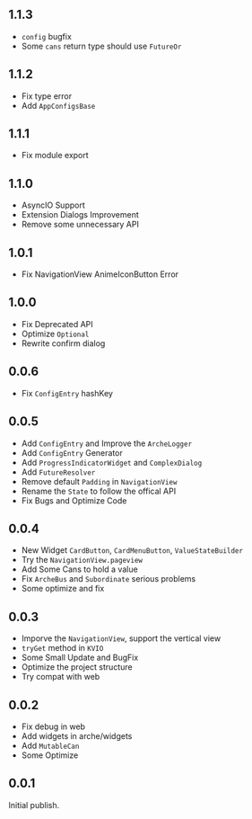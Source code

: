 ## 1.1.3

 - `config` bugfix
 - Some `cans` return type should use `FutureOr` 

## 1.1.2
 
 - Fix type error
 - Add `AppConfigsBase`

## 1.1.1

 - Fix module export  

## 1.1.0

 - AsyncIO Support
 - Extension Dialogs Improvement
 - Remove some unnecessary API

## 1.0.1

 - Fix NavigationView AnimeIconButton Error

## 1.0.0

 - Fix Deprecated API
 - Optimize `Optional`
 - Rewrite confirm dialog

## 0.0.6

 - Fix `ConfigEntry` hashKey

## 0.0.5

 - Add `ConfigEntry` and Improve the `ArcheLogger`
 - Add `ConfigEntry` Generator
 - Add `ProgressIndicatorWidget` and `ComplexDialog`
 - Add `FutureResolver`
 - Remove default `Padding` in `NavigationView`
 - Rename the `State` to follow the offical API
 - Fix Bugs and Optimize Code

## 0.0.4

 - New Widget `CardButton`, `CardMenuButton`, `ValueStateBuilder`
 - Try the `NavigationView.pageview`
 - Add Some Cans to hold a value
 - Fix `ArcheBus` and `Subordinate` serious problems
 - Some optimize and fix

## 0.0.3

 - Imporve the `NavigationView`, support the vertical view
 - `tryGet` method in `KVIO`
 - Some Small Update and BugFix
 - Optimize the project structure
 - Try compat with web

## 0.0.2

 - Fix debug in web
 - Add widgets in arche/widgets
 - Add `MutableCan`
 - Some Optimize

## 0.0.1

Initial publish.
